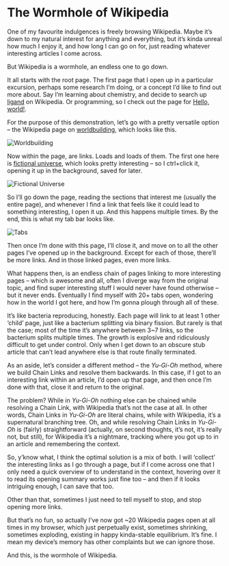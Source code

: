# The Wormhole of Wikipedia
<!-- #QUARK live! -->

One of my favourite indulgences is freely browsing Wikipedia. Maybe it’s down to my natural interest for anything and everything, but it’s kinda unreal how much I enjoy it, and how long I can go on for, just reading whatever interesting articles I come across.

But Wikipedia is a wormhole, an endless one to go down.

It all starts with the root page. The first page that I open up in a particular excursion, perhaps some research I’m doing, or a concept I’d like to find out more about. Say I’m learning about chemistry, and decide to search up [ligand](https://wikipedia.org/wiki/Ligand) on Wikipedia. Or programming, so I check out the page for [Hello, world!](https://wikipedia.org/wiki/%22Hello,_World!%22_program).

For the purpose of this demonstration, let’s go with a pretty versatile option – the Wikipedia page on [worldbuilding](), which looks like this.

![Worldbuilding]()

Now within the page, are links. Loads and loads of them. The first one here is [fictional universe](), which looks pretty interesting – so I ctrl+click it, opening it up in the background, saved for later.

![Fictional Universe]()

So I’ll go down the page, reading the sections that interest me (usually the entire page), and whenever I find a link that feels like it could lead to something interesting, I open it up. And this happens multiple times. By the end, this is what my tab bar looks like.

![Tabs]()

Then once I’m done with this page, I’ll close it, and move on to all the other pages I’ve opened up in the background. Except for each of those, there’ll be more links. And in those linked pages, even more links.

What happens then, is an endless chain of pages linking to more interesting pages – which is awesome and all, often I diverge way from the original topic, and find super interesting stuff I would never have found otherwise – but it never ends. Eventually I find myself with 20+ tabs open, wondering how in the world I got here, and how I’m gonna plough through all of these.

It’s like bacteria reproducing, honestly. Each page will link to at least 1 other ‘child’ page, just like a bacterium splitting via binary fission. But rarely is that the case; most of the time it’s anywhere between 3~7 links, so the bacterium splits multiple times. The growth is explosive and ridiculously difficult to get under control. Only when I get down to an obscure stub article that can’t lead anywhere else is that route finally terminated.

As an aside, let’s consider a different method – the *Yu-Gi-Oh* method, where we build Chain Links and resolve them backwards. In this case, if I got to an interesting link within an article, I’d open up that page, and then once I’m done with that, close it and return to the original.

The problem? While in *Yu-Gi-Oh* nothing else can be chained while resolving a Chain Link, with Wikipedia that’s not the case at all. In other words, Chain Links in *Yu-Gi-Oh* are literal chains, while with Wikipedia, it’s a supernatural branching tree. Oh, and while resolving Chain Links in *Yu-Gi-Oh* is (fairly) straightforward (actually, on second thoughts, it’s not, it’s really not, but still), for Wikipedia it’s a nightmare, tracking where you got up to in an article and remembering the context.

So, y’know what, I think the optimal solution is a mix of both. I will ‘collect’ the interesting links as I go through a page, but if I come across one that I only need a quick overview of to understand in the context, hovering over it to read its opening summary works just fine too – and then if it looks intriguing enough, I can save that too.

Other than that, sometimes I just need to tell myself to stop, and stop opening more links.

But that’s no fun, so actually I’ve now got ~20 Wikipedia pages open at all times in my browser, which just perpetually exist, sometimes shrinking, sometimes exploding, existing in happy kinda-stable equilibrium. It’s fine. I mean my device’s memory has other complaints but we can ignore those.

And this, is the wormhole of Wikipedia.

<!-- #QUARK
EXPORT: wormhole-of-wikipedia
-->
